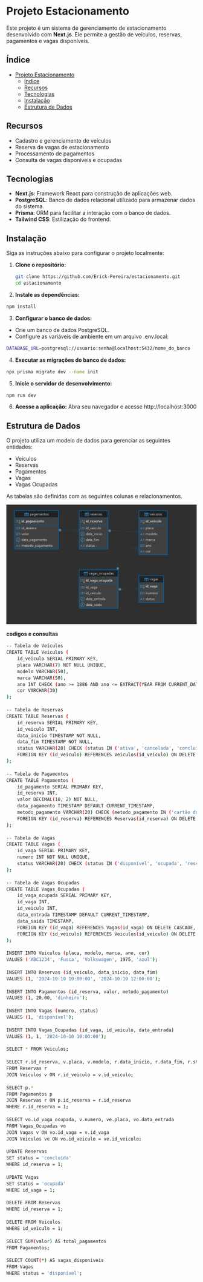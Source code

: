 # Projeto Estacionamento

Este projeto é um sistema de gerenciamento de estacionamento desenvolvido com **Next.js**. Ele permite a gestão de veículos, reservas, pagamentos e vagas disponíveis.

## Índice

- [Projeto Estacionamento](#projeto-estacionamento)
  - [Índice](#índice)
  - [Recursos](#recursos)
  - [Tecnologias](#tecnologias)
  - [Instalação](#instalação)
  - [Estrutura de Dados](#estrutura-de-dados)

## Recursos

- Cadastro e gerenciamento de veículos
- Reserva de vagas de estacionamento
- Processamento de pagamentos
- Consulta de vagas disponíveis e ocupadas
  
## Tecnologias

- **Next.js**: Framework React para construção de aplicações web.
- **PostgreSQL**: Banco de dados relacional utilizado para armazenar dados do sistema.
- **Prisma**: ORM para facilitar a interação com o banco de dados.
- **Tailwind CSS**: Estilização do frontend.

## Instalação

Siga as instruções abaixo para configurar o projeto localmente:

1. **Clone o repositório:**
   ```bash
   git clone https://github.com/Erick-Pereira/estacionamento.git
   cd estacionamento
   ```
2. **Instale as dependências:**
```bash
npm install
```
3. **Configurar o banco de dados:**
- Crie um banco de dados PostgreSQL.
- Configure as variáveis de ambiente em um arquivo .env.local:
```bash
DATABASE_URL=postgresql://usuario:senha@localhost:5432/nome_do_banco
```
4. **Executar as migrações do banco de dados:**
```bash
npx prisma migrate dev --name init
```
5. **Inicie o servidor de desenvolvimento:**
```bash
npm run dev
```
6. **Acesse a aplicação:**
Abra seu navegador e acesse http://localhost:3000

## Estrutura de Dados

O projeto utiliza um modelo de dados para gerenciar as seguintes entidades:

- Veículos
- Reservas
- Pagamentos
- Vagas
- Vagas Ocupadas

As tabelas são definidas com as seguintes colunas e relacionamentos.

![alt text](<imagem.png>)

**codigos e consultas**

```bash
-- Tabela de Veículos
CREATE TABLE Veiculos (
    id_veiculo SERIAL PRIMARY KEY,
    placa VARCHAR(7) NOT NULL UNIQUE,
    modelo VARCHAR(50),
    marca VARCHAR(50),
    ano INT CHECK (ano >= 1886 AND ano <= EXTRACT(YEAR FROM CURRENT_DATE)), -- O ano deve ser realista
    cor VARCHAR(30)
);

-- Tabela de Reservas
CREATE TABLE Reservas (
    id_reserva SERIAL PRIMARY KEY,
    id_veiculo INT,
    data_inicio TIMESTAMP NOT NULL,
    data_fim TIMESTAMP NOT NULL,
    status VARCHAR(20) CHECK (status IN ('ativa', 'cancelada', 'concluída')) DEFAULT 'ativa',
    FOREIGN KEY (id_veiculo) REFERENCES Veiculos(id_veiculo) ON DELETE CASCADE
);

-- Tabela de Pagamentos
CREATE TABLE Pagamentos (
    id_pagamento SERIAL PRIMARY KEY,
    id_reserva INT,
    valor DECIMAL(10, 2) NOT NULL,
    data_pagamento TIMESTAMP DEFAULT CURRENT_TIMESTAMP,
    metodo_pagamento VARCHAR(20) CHECK (metodo_pagamento IN ('cartão de crédito', 'dinheiro', 'outro')),
    FOREIGN KEY (id_reserva) REFERENCES Reservas(id_reserva) ON DELETE CASCADE
);

-- Tabela de Vagas
CREATE TABLE Vagas (
    id_vaga SERIAL PRIMARY KEY,
    numero INT NOT NULL UNIQUE,
    status VARCHAR(20) CHECK (status IN ('disponível', 'ocupada', 'reservada')) DEFAULT 'disponível'
);

-- Tabela de Vagas Ocupadas
CREATE TABLE Vagas_Ocupadas (
    id_vaga_ocupada SERIAL PRIMARY KEY,
    id_vaga INT,
    id_veiculo INT,
    data_entrada TIMESTAMP DEFAULT CURRENT_TIMESTAMP,
    data_saida TIMESTAMP,
    FOREIGN KEY (id_vaga) REFERENCES Vagas(id_vaga) ON DELETE CASCADE,
    FOREIGN KEY (id_veiculo) REFERENCES Veiculos(id_veiculo) ON DELETE SET NULL
);

INSERT INTO Veiculos (placa, modelo, marca, ano, cor)
VALUES ('ABC1234', 'Fusca', 'Volkswagen', 1975, 'azul');

INSERT INTO Reservas (id_veiculo, data_inicio, data_fim)
VALUES (1, '2024-10-10 10:00:00', '2024-10-10 12:00:00');

INSERT INTO Pagamentos (id_reserva, valor, metodo_pagamento)
VALUES (1, 20.00, 'dinheiro');

INSERT INTO Vagas (numero, status)
VALUES (1, 'disponível');

INSERT INTO Vagas_Ocupadas (id_vaga, id_veiculo, data_entrada)
VALUES (1, 1, '2024-10-10 10:00:00');

SELECT * FROM Veiculos;

SELECT r.id_reserva, v.placa, v.modelo, r.data_inicio, r.data_fim, r.status
FROM Reservas r
JOIN Veiculos v ON r.id_veiculo = v.id_veiculo;

SELECT p.*
FROM Pagamentos p
JOIN Reservas r ON p.id_reserva = r.id_reserva
WHERE r.id_reserva = 1;

SELECT vo.id_vaga_ocupada, v.numero, ve.placa, vo.data_entrada
FROM Vagas_Ocupadas vo
JOIN Vagas v ON vo.id_vaga = v.id_vaga
JOIN Veiculos ve ON vo.id_veiculo = ve.id_veiculo;

UPDATE Reservas
SET status = 'concluída'
WHERE id_reserva = 1;

UPDATE Vagas
SET status = 'ocupada'
WHERE id_vaga = 1;

DELETE FROM Reservas
WHERE id_reserva = 1;

DELETE FROM Veiculos
WHERE id_veiculo = 1;

SELECT SUM(valor) AS total_pagamentos
FROM Pagamentos;

SELECT COUNT(*) AS vagas_disponiveis
FROM Vagas
WHERE status = 'disponível';

```